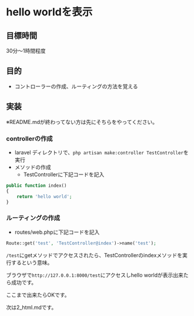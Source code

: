 # hello worldを表示

## 目標時間

30分〜1時間程度

## 目的

- コントローラーの作成、ルーティングの方法を覚える


## 実装

※README.mdが終わってない方は先にそちらをやってください。

### controllerの作成

- laravel ディレクトリで、`php artisan make:controller TestController`を実行
- メソッドの作成
    - TestControllerに下記コードを記入

```php
public function index()
{
    return 'hello world';
}
```

### ルーティングの作成
- routes/web.phpに下記コードを記入
```php
Route::get('test', 'TestController@index')->name('test');
```
`/test`にgetメソッドでアクセスされたら、TestControllerのindexメソッドを実行するという意味。

ブラウザで`http://127.0.0.1:8000/test`にアクセスしhello worldが表示出来たら成功です。

ここまで出来たらOKです。

次は2_html.mdです。
